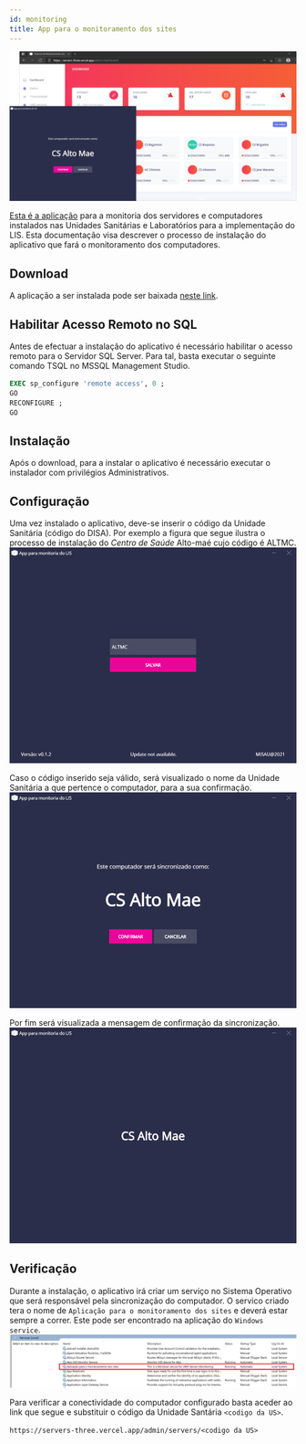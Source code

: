 ```yaml
---
id: monitoring
title: App para o monitoramento dos sites
---
```


![img](../static/img/screenshot.png)

[Esta é a aplicação](https://servers-three.vercel.app/admin/dashboard/ "Download") para a monitoria dos servidores e computadores instalados nas Unidades Sanitárias e Laboratórios para a implementação do LIS.
Esta documentação visa descrever o processo de instalação do aplicativo que fará o monitoramento dos computadores.

## Download

A aplicação a ser instalada pode ser baixada [neste link](https://drive.google.com/file/d/1XXPIrZr0H1IpbWMPgf2983-iTz0nir0M/view?usp=sharing "Download").

## Habilitar Acesso Remoto no SQL

Antes de efectuar a instalação do aplicativo é necessário habilitar o acesso remoto para o Servidor SQL Server. Para tal, basta executar o seguinte comando TSQL no MSSQL Management Studio.
```SQL
EXEC sp_configure 'remote access', 0 ;  
GO  
RECONFIGURE ;  
GO  
```

## Instalação

Após o download, para a instalar o aplicativo é necessário executar o instalador com privilégios Administrativos.

## Configuração

Uma vez instalado o aplicativo, deve-se inserir o código da Unidade Sanitária (código do DISA). Por exemplo a figura que segue ilustra o processo de instalação do _Centro de Saúde_ Alto-maé cujo código é ALTMC.
![img](../static/img/with_code.png)

Caso o código inserido seja válido, será visualizado o nome da Unidade Sanitária a que pertence o computador, para a sua confirmação.
![img](../static/img/confirmation_page.png)

Por fim será visualizada a mensagem de confirmação da sincronização.
![img](../static/img/us.png)

## Verificação
Durante a instalação, o aplicativo irá criar um serviço no Sistema Operativo que será responsável pela sincronização do computador. O servico criado tera o nome de `Aplicação para o monitoramento dos sites` e deverá estar sempre a correr. Este pode ser encontrado na aplicação do `Windows service`.
![img](../static/img/windows_service.png)

Para verificar a conectividade do computador configurado basta aceder ao link que segue e substituir o código da Unidade Santária `<codigo da US>`.

`https://servers-three.vercel.app/admin/servers/<codigo da US>`
